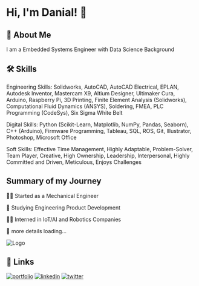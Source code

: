 
# Hi, I'm Danial! 👋


## 🚀 About Me
I am a Embedded Systems Engineer with Data Science Background


## 🛠 Skills
Engineering Skills: Solidworks, AutoCAD, AutoCAD Electrical, EPLAN, Autodesk Inventor, Mastercam X9, Altium Designer, Ultimaker Cura, Arduino, Raspberry Pi, 3D Printing, Finite Element Analysis (Solidworks), Computational Fluid Dynamics (ANSYS), Soldering, FMEA, PLC Programming (CodeSys), Six Sigma White Belt

Digital Skills: Python (Scikit-Learn, Matplotlib, NumPy, Pandas, Seaborn), C++ (Arduino), Firmware Programming, Tableau, SQL, ROS, Git, Illustrator, Photoshop, Microsoft Office

Soft Skills: Effective Time Management, Highly Adaptable, Problem-Solver, Team Player, Creative, High Ownership, Leadership, Interpersonal, Highly Committed and Driven, Meticulous, Enjoys Challenges



## Summary of my Journey
👩‍💻 Started as a Mechanical Engineer

🧠 Studying Engineering Product Development

👯‍♀️ Interned in IoT/AI and Robotics Companies

🤔 more details loading...




![Logo](https://github-readme-stats.vercel.app/api?username=danialchoo97&&show_icons=true&title_color=ffffff&icon_color=bb2acf&text_color=daf7dc&bg_color=151515)


## 🔗 Links
[![portfolio](https://img.shields.io/badge/my_portfolio-000?style=for-the-badge&logo=ko-fi&logoColor=white)](https://katherineoelsner.com/)
[![linkedin](https://img.shields.io/badge/linkedin-0A66C2?style=for-the-badge&logo=linkedin&logoColor=white)](https://www.linkedin.com/)
[![twitter](https://img.shields.io/badge/twitter-1DA1F2?style=for-the-badge&logo=twitter&logoColor=white)](https://twitter.com/)

